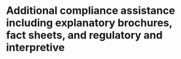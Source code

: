 # Additional compliance assistance including explanatory brochures, fact sheets, and regulatory and interpretive